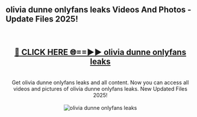 <h2>olivia dunne onlyfans leaks Videos And Photos - Update Files 2025!</h2>
<br>
<div align="center">
<h2><a href="https://linkcuts.com/hfmhzwbr" rel="nofollow">🔴 CLICK HERE 🌐==►► olivia dunne onlyfans leaks</a></h2>
<br>
Get olivia dunne onlyfans leaks and all content. Now you can access all videos and pictures of olivia dunne onlyfans leaks. New Updated Files 2025!
<br>
<br>
<a href="https://linkcuts.com/hfmhzwbr" rel="nofollow" data-target="animated-image.originalLink"><img src="https://i.ibb.co.com/WyWwxjT/player-gif2.gif" alt="olivia dunne onlyfans leaks" style="max-width: 100%; display: inline-block;" data-target="animated-image.originalImage"></a>
</div>
<br>